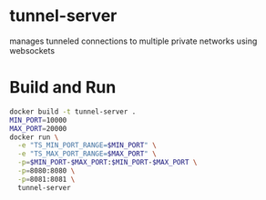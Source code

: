 # tunnel-server

manages tunneled connections to multiple private networks using websockets

# Build and Run

```sh
docker build -t tunnel-server .
MIN_PORT=10000
MAX_PORT=20000
docker run \
  -e "TS_MIN_PORT_RANGE=$MIN_PORT" \
  -e "TS_MAX_PORT_RANGE=$MAX_PORT" \
  -p=$MIN_PORT-$MAX_PORT:$MIN_PORT-$MAX_PORT \
  -p=8080:8080 \
  -p=8081:8081 \
  tunnel-server
```
